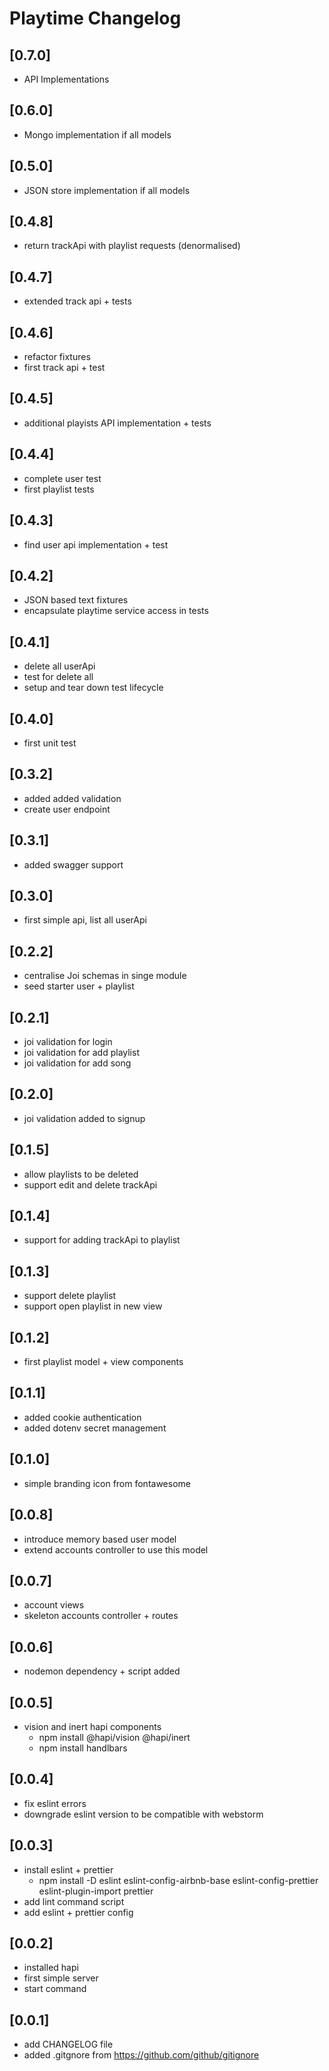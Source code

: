 # Playtime Changelog

## [0.7.0]

- API Implementations

## [0.6.0]

- Mongo implementation if all models

## [0.5.0]

- JSON store implementation if all models

## [0.4.8]

- return trackApi with playlist requests (denormalised)

## [0.4.7]

- extended track api + tests

## [0.4.6]

- refactor fixtures
- first track api + test

## [0.4.5]

- additional playists API implementation + tests

## [0.4.4]

- complete user test
- first playlist tests

## [0.4.3]

- find user api implementation + test

## [0.4.2]

- JSON based text fixtures
- encapsulate playtime service access in tests

## [0.4.1]

- delete all userApi
- test for delete all
- setup and tear down test lifecycle

## [0.4.0]

- first unit test

## [0.3.2]

- added added validation
- create user endpoint

## [0.3.1]

- added swagger support

## [0.3.0]

- first simple api, list all userApi

## [0.2.2]

- centralise Joi schemas in singe module
- seed starter user + playlist

## [0.2.1]

- joi validation for login
- joi validation for add playlist
- joi validation for add song

## [0.2.0]

- joi validation added to signup

## [0.1.5]

- allow playlists to be deleted
- support edit and delete trackApi

## [0.1.4]

- support for adding trackApi to playlist

## [0.1.3]

- support delete playlist
- support open playlist in new view

## [0.1.2]

- first playlist model + view components

## [0.1.1]

- added cookie authentication
- added dotenv secret management

## [0.1.0]

- simple branding icon from fontawesome

## [0.0.8]

- introduce memory based user model
- extend accounts controller to use this model

## [0.0.7]

- account views
- skeleton accounts controller + routes

## [0.0.6]

- nodemon dependency + script added

## [0.0.5]

- vision and inert hapi components
  - npm install @hapi/vision @hapi/inert
  - npm install handlbars
  
## [0.0.4]

- fix eslint errors
- downgrade eslint version to be compatible with webstorm

## [0.0.3]

- install eslint + prettier
  - npm install -D eslint eslint-config-airbnb-base eslint-config-prettier eslint-plugin-import prettier
- add lint command script
- add eslint + prettier config

## [0.0.2]

- installed hapi
- first simple server
- start command

## [0.0.1]

- add CHANGELOG file
- added .gitgnore from <https://github.com/github/gitignore>
